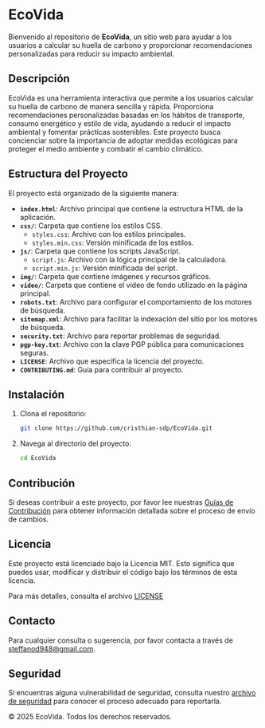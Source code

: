 # EcoVida

Bienvenido al repositorio de **EcoVida**, un sitio web para ayudar a los usuarios a calcular su huella de carbono y proporcionar recomendaciones personalizadas para reducir su impacto ambiental.

## Descripción

EcoVida es una herramienta interactiva que permite a los usuarios calcular su huella de carbono de manera sencilla y rápida. Proporciona recomendaciones personalizadas basadas en los hábitos de transporte, consumo energético y estilo de vida, ayudando a reducir el impacto ambiental y fomentar prácticas sostenibles. Este proyecto busca concienciar sobre la importancia de adoptar medidas ecológicas para proteger el medio ambiente y combatir el cambio climático.

## Estructura del Proyecto

El proyecto está organizado de la siguiente manera:

- **`index.html`**: Archivo principal que contiene la estructura HTML de la aplicación.
- **`css/`**: Carpeta que contiene los estilos CSS.
  - `styles.css`: Archivo con los estilos principales.
  - `styles.min.css`: Versión minificada de los estilos.
- **`js/`**: Carpeta que contiene los scripts JavaScript.
  - `script.js`: Archivo con la lógica principal de la calculadora.
  - `script.min.js`: Versión minificada del script.
- **`img/`**: Carpeta que contiene imágenes y recursos gráficos.
- **`video/`**: Carpeta que contiene el video de fondo utilizado en la página principal.
- **`robots.txt`**: Archivo para configurar el comportamiento de los motores de búsqueda.
- **`sitemap.xml`**: Archivo para facilitar la indexación del sitio por los motores de búsqueda.
- **`security.txt`**: Archivo para reportar problemas de seguridad.
- **`pgp-key.txt`**: Archivo con la clave PGP pública para comunicaciones seguras.
- **`LICENSE`**: Archivo que especifica la licencia del proyecto.
- **`CONTRIBUTING.md`**: Guía para contribuir al proyecto.

## Instalación

1. Clona el repositorio:
   ```sh
   git clone https://github.com/cristhian-sdp/EcoVida.git

2. Navega al directorio del proyecto:
    ```sh
   cd EcoVida

## Contribución

Si deseas contribuir a este proyecto, por favor lee nuestras [Guías de Contribución](./CONTRIBUTING.md) para obtener información detallada sobre el proceso de envío de cambios.

## Licencia

Este proyecto está licenciado bajo la Licencia MIT. Esto significa que puedes usar, modificar y distribuir el código bajo los términos de esta licencia.

Para más detalles, consulta el archivo [LICENSE](./LICENSE)

## Contacto

Para cualquier consulta o sugerencia, por favor contacta a través de [steffanod948@gmail.com](mailto:steffanod948@gmail.com).

## Seguridad

Si encuentras alguna vulnerabilidad de seguridad, consulta nuestro [archivo de seguridad](./security.txt) para conocer el proceso adecuado para reportarla.

© 2025 EcoVida. Todos los derechos reservados.